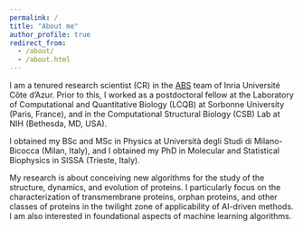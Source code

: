 ```yaml
---
permalink: /
title: "About me"
author_profile: true
redirect_from: 
  - /about/
  - /about.html
---
```


I am a tenured research scientist (CR) in the [ABS](https://team.inria.fr/abs/) team of Inria Université Côte d’Azur. Prior to this, I worked as a postdoctoral fellow at the Laboratory of Computational and Quantitative Biology (LCQB) at Sorbonne University (Paris, France), and in the Computational Structural Biology (CSB) Lab at NIH (Bethesda, MD, USA). 

I obtained my BSc and MSc in Physics at Università degli Studi di Milano-Bicocca (Milan, Italy), and I obtained my PhD in Molecular and Statistical Biophysics in SISSA (Trieste, Italy).

My research is about conceiving new algorithms for the study of the structure, dynamics, and evolution of proteins. I particularly focus on the characterization of transmembrane proteins, orphan proteins, and other classes of proteins in the twilight zone of applicability of AI-driven methods. I am also interested in foundational aspects of machine learning algorithms.
